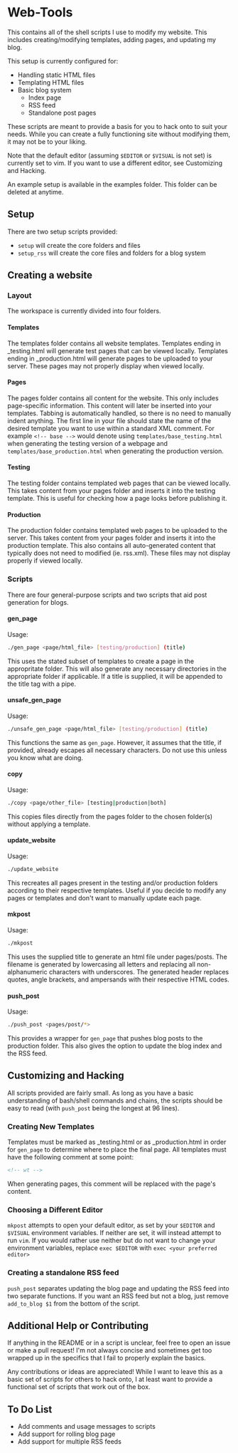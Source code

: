 Web-Tools
====================

This contains all of the shell scripts I use to modify my website. This
includes creating/modifying templates, adding pages, and updating my
blog.

This setup is currently configured for:
* Handling static HTML files
* Templating HTML files
* Basic blog system
  * Index page
  * RSS feed
  * Standalone post pages

These scripts are meant to provide a basis for you to hack onto to suit
your needs. While you can create a fully functioning site without
modifying them, it may not be to your liking.

Note that the default editor (assuming `$EDITOR` or `$VISUAL` is not
set) is currently set to vim. If you want to use a different editor, see
Customizing and Hacking.

An example setup is available in the examples folder. This folder can be
deleted at anytime.

## Setup ##
There are two setup scripts provided:
* `setup` will create the core folders and files
* `setup_rss` will create the core files and folders for a blog system

## Creating a website ##
### Layout ###
The workspace is currently divided into four folders.

#### Templates ####
The templates folder contains all website templates. Templates ending in
\_testing.html will generate test pages that can be viewed locally.
Templates ending in \_production.html will generate pages to be uploaded
to your server. These pages may not properly display when viewed
locally.

#### Pages ####
The pages folder contains all content for the website. This only
includes page-specific information. This content will later be inserted
into your templates. Tabbing is automatically handled, so there is no
need to manually indent anything. The first line in your file should
state the name of the desired template you want to use within a standard
XML comment. For example `<!-- base -->` would denote using
`templates/base_testing.html` when generating the testing version of a
webpage and `templates/base_production.html` when generating the
production version.

#### Testing ####
The testing folder contains templated web pages that can be viewed
locally. This takes content from your pages folder and inserts it into
the testing template. This is useful for checking how a page looks
before publishing it.

#### Production ####
The production folder contains templated web pages to be uploaded to the
server. This takes content from your pages folder and inserts it into
the production template. This also contains all auto-generated content
that typically does not need to modified (ie. rss.xml). These files may
not display properly if viewed locally.

### Scripts ###
There are four general-purpose scripts and two scripts that aid post
generation for blogs.

#### gen\_page ####
Usage:
```bash
./gen_page <page/html_file> [testing/production] (title)
```
This uses the stated subset of templates to create a page in the
appropritate folder. This will also generate any necessary directories
in the appropriate folder if applicable. If a title is supplied, it will
be appended to the title tag with a pipe.

#### unsafe\_gen\_page ####
Usage:
```bash
./unsafe_gen_page <page/html_file> [testing/production] (title)
```
This functions the same as `gen_page`. However, it assumes that the
title, if provided, already escapes all necessary characters. Do not use
this unless you know what are doing.

#### copy ####
Usage:
```bash
./copy <page/other_file> [testing|production|both]
```
This copies files directly from the pages folder to the chosen folder(s)
without applying a template.

#### update\_website ####
Usage:
```bash
./update_website
```
This recreates all pages present in the testing and/or production
folders according to their respective templates. Useful if you decide to
modify any pages or templates and don't want to manually update each
page.

#### mkpost ####
Usage:
```bash
./mkpost
```
This uses the supplied title to generate an html file under pages/posts.
The filename is generated by lowercasing all letters and replacing all
non-alphanumeric characters with underscores. The generated header
replaces quotes, angle brackets, and ampersands with their respective
HTML codes.

#### push\_post ####
Usage:
```bash
./push_post <pages/post/*>
```
This provides a wrapper for `gen_page` that pushes blog posts to the
production folder. This also gives the option to update the blog index
and the RSS feed.

## Customizing and Hacking ##
All scripts provided are fairly small. As long as you have a basic
understanding of bash/shell commands and chains, the scripts should be
easy to read (with `push_post` being the longest at 96 lines).

### Creating New Templates ###
Templates must be marked as \_testing.html or as \_production.html in
order for `gen_page` to determine where to place the final page.
All templates must have the following comment at some point:
```html
<!-- wt -->
```
When generating pages, this comment will be replaced with the page's
content.

### Choosing a Different Editor ###
`mkpost` attempts to open your default editor, as set by your `$EDITOR`
and `$VISUAL` environment variables.  If neither are set, it will
instead attempt to run `vim`. If you would rather use neither but do not
want to change your environment variables, replace `exec $EDITOR` with
`exec <your preferred editor>`

### Creating a standalone RSS feed ###
`push_post` separates updating the blog page and updating the RSS feed
into two separate functions. If you want an RSS feed but not a blog,
just remove `add_to_blog $1` from the bottom of the script.

## Additional Help or Contributing ##
If anything in the README or in a script is unclear, feel free to open
an issue or make a pull request! I'm not always concise and sometimes
get too wrapped up in the specifics that I fail to properly explain the
basics.

Any contributions or ideas are appreciated! While I want to leave this
as a basic set of scripts for others to hack onto, I at least want to
provide a functional set of scripts that work out of the box.

## To Do List
* Add comments and usage messages to scripts
* Add support for rolling blog page
* Add support for multiple RSS feeds

